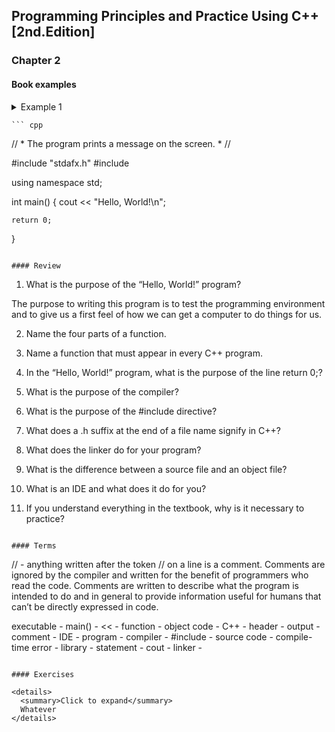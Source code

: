 ## Programming Principles and Practice Using C++ [2nd.Edition]

### Chapter 2

#### Book examples

<details>
  <summary>Example 1</summary>

</details>

    ``` cpp
// * The program prints a message on the screen. * //

#include "stdafx.h"
#include <iostream>

using namespace std;

int main()
{
    cout << "Hello, World!\n";

    return 0;
}
```

#### Review

```
1. What is the purpose of the “Hello, World!” program?

The purpose to writing this program is to test the programming environment and to give us a first feel of how we
can get a computer to do things for us.

2. Name the four parts of a function.



3. Name a function that must appear in every C++ program.
4. In the “Hello, World!” program, what is the purpose of the line return 0;?
5. What is the purpose of the compiler?
6. What is the purpose of the #include directive?
7. What does a .h suffix at the end of a file name signify in C++?
8. What does the linker do for your program?
9. What is the difference between a source file and an object file?
10. What is an IDE and what does it do for you?
11. If you understand everything in the textbook, why is it necessary to practice?
```

#### Terms

```
// - anything written after the token // on a line is a comment. Comments are ignored by the compiler and written
for the benefit of programmers who read the code. Comments are written to describe what the program is intended 
to do and in general to provide information useful for humans that can’t be directly expressed in code.

executable - 
main() - 
<< - 
function - 
object code - 
C++ - 
header - 
output - 
comment - 
IDE - 
program - 
compiler - 
#include - 
source code - 
compile-time error - 
library - 
statement - 
cout - 
linker - 
```

#### Exercises

<details>
  <summary>Click to expand</summary>
  Whatever
</details>
